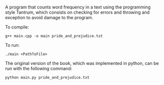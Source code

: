 A program that counts word frequency in a text using the programming style Tantrum, which consists on checking for errors and throwing and exception to avoid damage to the program.

To compile:

```shell
g++ main.cpp -o main pride_and_prejudice.txt
```

To run:

```
./main <PathToFile>
```

The original version of the book, which was implemented in python, can be run with the following command:

```shell
python main.py pride_and_prejudice.txt
```
